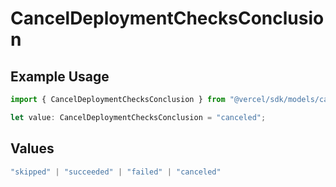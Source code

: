 # CancelDeploymentChecksConclusion

## Example Usage

```typescript
import { CancelDeploymentChecksConclusion } from "@vercel/sdk/models/canceldeploymentop.js";

let value: CancelDeploymentChecksConclusion = "canceled";
```

## Values

```typescript
"skipped" | "succeeded" | "failed" | "canceled"
```